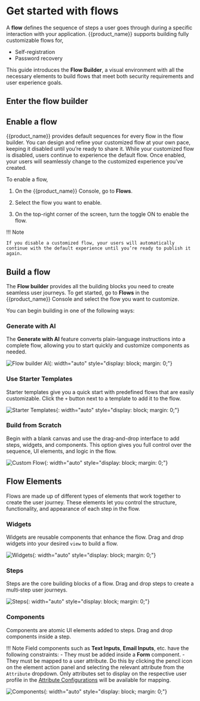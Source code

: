 # Get started with flows

A **flow** defines the sequence of steps a user goes through during a specific interaction with your application. {{product_name}} supports building fully customizable flows for,

- Self-registration
- Password recovery

This guide introduces the **Flow Builder**, a visual environment with all the necessary elements to build flows that meet both security requirements and user experience goals.

## Enter the flow builder

## Enable a flow

{{product_name}} provides default sequences for every flow in the flow builder. You can design and refine your customized flow at your own pace, keeping it disabled until you’re ready to share it. While your customized flow is disabled, users continue to experience the default flow. Once enabled, your users will seamlessly change to the customized experience you’ve created.

To enable a flow,

1. On the {{product_name}} Console, go to **Flows**.

2. Select the flow you want to enable.

3. On the top-right corner of the screen, turn the toggle ON to enable the flow.

!!! Note

    If you disable a customized flow, your users will automatically continue with the default experience until you’re ready to publish it again.

## Build a flow

The **Flow builder** provides all the building blocks you need to create seamless user journeys. To get started, go to **Flows** in the {{product_name}} Console and select the flow you want to customize.

You can begin building in one of the following ways:

### Generate with AI

The **Generate with AI** feature converts plain-language instructions into a complete flow, allowing you to start quickly and customize components as needed.

![Flow builder AI]({{base_path}}/assets/img/guides/flows/flow-builder-generate-with-ai.png){: width="auto" style="display: block; margin: 0;"}

### Use Starter Templates

Starter templates give you a quick start with predefined flows that are easily customizable. Click the `+` button next to a template to add it to the flow.

![Starter Templates]({{base_path}}/assets/img/guides/flows/flow-builder-starter-templates.png){: width="auto" style="display: block; margin: 0;"}

### Build from Scratch

Begin with a blank canvas and use the drag-and-drop interface to add steps, widgets, and components. This option gives you full control over the sequence, UI elements, and logic in the flow.

![Custom Flow]({{base_path}}/assets/img/guides/flows/flow-builder-custom-flow.png){: width="auto" style="display: block; margin: 0;"}

## Flow Elements

Flows are made up of different types of elements that work together to create the user journey. These elements let you control the structure, functionality, and appearance of each step in the flow.

### Widgets

Widgets are reusable components that enhance the flow. Drag and drop widgets into your desired `view` to build a flow.

![Widgets]({{base_path}}/assets/img/guides/flows/flow-builder-widgets.gif){: width="auto" style="display: block; margin: 0;"}

### Steps

Steps are the core building blocks of a flow. Drag and drop steps to create a multi‑step user journeys.

![Steps]({{base_path}}/assets/img/guides/flows/flow-builder-steps.gif){: width="auto" style="display: block; margin: 0;"}

### Components

Components are atomic UI elements added to steps. Drag and drop components inside a step.

!!! Note
    Field components such as **Text Inputs**, **Email Inputs**, etc. have the following constraints:
    - They must be added inside a **Form** component.
    - They must be mapped to a user attribute. Do this by clicking the pencil icon on the element action panel and selecting the relevant attribute from the `Attribute` dropdown. Only attributes set to display on the respective user profile in the [Attribute Configurations]({{base_path}}/guides/users/attributes/manage-attributes) will be available for mapping.

![Components]({{base_path}}/assets/img/guides/flows/flow-builder-components.gif){: width="auto" style="display: block; margin: 0;"}
